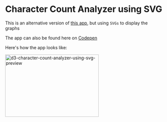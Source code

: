 # Character Count Analyzer using SVG
This is an alternative version of [this app](https://github.com/bmuthoga/d3-character-count-analyzer.git), but using `SVGs` to display the graphs

The app can also be found here on [Codepen](https://codepen.io/bmuthoga/pen/BayRyPK)

Here's how the app looks like:

<img src="https://i.ibb.co/bR0X4H9/d3-character-count-analyzer-using-svg.gif" width="300" height="200" alt="d3-character-count-analyzer-using-svg-preview" />
